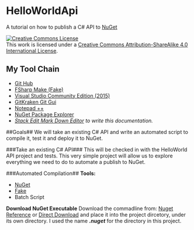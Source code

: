 # HelloWorldApi
A tutorial on how to publish a C# API to [NuGet](https://www.nuget.org/)

<a rel="license" href="http://creativecommons.org/licenses/by-sa/4.0/"><img alt="Creative Commons License" style="border-width:0" src="https://i.creativecommons.org/l/by-sa/4.0/88x31.png" /></a><br />This work is licensed under a <a rel="license" href="http://creativecommons.org/licenses/by-sa/4.0/">Creative Commons Attribution-ShareAlike 4.0 International License</a>.

## My Tool Chain ##
* [Git Hub](https://github.com/jason-kerney/HelloWorldApi)
* [FSharp Make (Fake)](http://fsharp.github.io/FAKE/)
* [Visual Studio Community Edition (2015)](https://www.visualstudio.com/en-us/products/visual-studio-community-vs.aspx)
* [GitKraken Git Gui](https://www.gitkraken.com/)
* [Notepad ++](https://notepad-plus-plus.org/)
* [NuGet Package Explorer](https://github.com/NuGetPackageExplorer/NuGetPackageExplorer)
* _[Stack Edit Mark Down Editor](https://stackedit.io/editor) to write this documentation._

##Goals##
We will take an existing C# API and write an automated script to compile it, test it and deploy it to NuGet.

###Take an existing C# API###
This will be checked in with the HelloWorld API project and tests. This very simple project will allow us to explore everything we need to do to automate a publish to NuGet.

###Automated Compilation##
**Tools:**
 * [NuGet](https://www.nuget.org/)
 * [Fake](http://fsharp.github.io/FAKE/)
 * Batch Script

**Download NuGet Executable**
Download the commadline from: [Nuget Reference](https://docs.nuget.org/consume/command-line-reference) or [Direct Download](https://dist.nuget.org/win-x86-commandline/latest/nuget.exe) and place it into the project dircetory, under its own directory. I used the name **_.nuget_** for the directory in this project.

